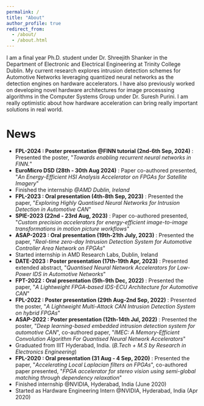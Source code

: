 ```yaml
---
permalink: /
title: "About"
author_profile: true
redirect_from: 
  - /about/
  - /about.html
---
```


I am a final year Ph.D. student under Dr. Shreejith Shanker in the Department of Electronic and Electrical Engineering at Trinity College Dublin. My current research explores intrusion detection schemes for Automotive Networks leveraging quantized neural networks as the detection engines on hardware accelerators. I have also previously worked on developing novel hardware architectures for image processsing algorithms in the Computer Systems Group under Dr. Suresh Purini. I am really optimistic about how hardware acceleration can bring really important solutions in real world.

# News

- **FPL-2024 : Poster presentation @FINN tutorial (2nd-6th Sep, 2024)** : Presented the poster, "*Towards enabling recurrent neural networks in FINN.*"
- **EuroMicro DSD (28th - 30th Aug 2024)** : Paper co-authored presented, "*An Energy-Efficient HSI Analysis Accelerator on FPGAs for Satellite Imagery*"
- Finished the internship *@AMD Dublin, Ireland*
- **FPL-2023 : Oral presentation (4th-8th Sep, 2023)** : Presented the paper, "*Exploring Highly Quantised Neural Networks for Intrusion Detection in Automotive CAN*"
- **SPIE-2023 (22nd - 23rd Aug, 2023)** : Paper co-authored presented, "*Custom precision accelerators for energy-efficient image-to-image transformations in motion picture workflows*"
- **ASAP-2023 : Oral presentation (19th-21th July, 2023)** : Presented the paper, "*Real-time zero-day Intrusion Detection System for Automotive Controller Area Network on FPGAs*"
- Started internship in AMD Research Labs, Dublin, Ireland
- **DATE-2023 : Poster presentation (17th-19th Apr, 2023)** : Presented extended abstract, "*Quantised Neural Network Accelerators for Low-Power IDS in Automotive Networks*"
- **FPT-2022 : Oral presentation (5th-9th Dec, 2022)** : Presented the paper, "*A Lightweight FPGA-based IDS-ECU Architecture for Automotive CAN*"
- **FPL-2022 : Poster presentation (29th Aug-2nd Sep, 2022)** : Presented the poster, "*A Lightweight Multi-Attack CAN Intrusion Detection System on hybrid FPGAs*"
- **ASAP-2022 : Poster presentation (12th-14th Jul, 2022)** :  Presented the poster, "*Deep learning-based embedded intrusion detection system for automotive CAN*", co-authored paper, "*IMEC: A Memory-Efficient Convolution Algorithm For Quantised Neural Network Accelerators*"
- Graduated from IIIT Hyderabad, India. (*B.Tech + M.S by Research in Electronics Engineering*)
- **FPL-2020 : Oral presentation (31 Aug - 4 Sep, 2020)** : Presented the paper, "*Accelerating Local Laplacian filters on FPGAs*", co-authored paper presented, "*FPGA accelerator for stereo vision using semi-global matching through dependency relaxation*"
- Finished internship @NVIDIA, Hyderabad, India (June 2020)
- Started as Hardware Engineering Intern @NVIDIA, Hyderabad, India (Apr 2020)
